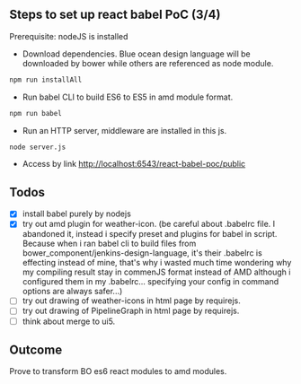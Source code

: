 Steps to set up react babel PoC (3/4)
--------------
Prerequisite: nodeJS is installed

 * Download dependencies. Blue ocean design language will be downloaded by bower while others are referenced as node module.
```sh
npm run installAll
```
 * Run babel CLI to build ES6 to ES5 in amd module format. 
```sh
npm run babel
```
 * Run an HTTP server, middleware are installed in this js.
```sh
node server.js
```
 * Access by link [http://localhost:6543/react-babel-poc/public](http://localhost:6543/react-babel-poc/public)


Todos
--------------
- [x] install babel purely by nodejs
- [x] try out amd plugin for weather-icon. (be careful about .babelrc file. I abandoned it, instead i specify preset and plugins for babel in script. Because when i ran babel cli to build files from bower_component/jenkins-design-language, it's their .babelrc is effecting instead of mine, that's why i wasted much time wondering why my compiling result stay in commenJS format instead of AMD although i configured them in my .babelrc... specifying your config in command options are always safer...)
- [ ] try out drawing of weather-icons in html page by requirejs.
- [ ] try out drawing of PipelineGraph in html page by requirejs.
- [ ] think about merge to ui5.

Outcome
--------------
Prove to transform BO es6 react modules to amd modules.